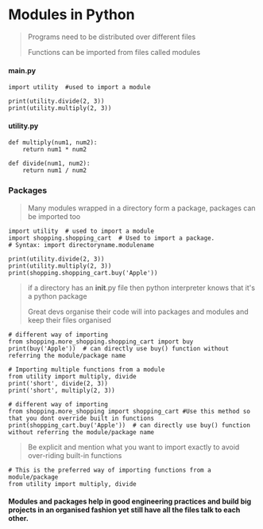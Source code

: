 # Modules in Python
>Programs need to be distributed over different files
> 
> Functions can be imported from files called modules
>
#### main.py 
```
import utility  #used to import a module

print(utility.divide(2, 3))
print(utility.multiply(2, 3))
```
#### utility.py
```
def multiply(num1, num2):
    return num1 * num2

def divide(num1, num2):
    return num1 / num2

```
### Packages
> Many modules wrapped in a directory form a package, packages can be imported too
> 
``` 
import utility  # used to import a module
import shopping.shopping_cart  # Used to import a package. 
# Syntax: import directoryname.modulename

print(utility.divide(2, 3))
print(utility.multiply(2, 3))
print(shopping.shopping_cart.buy('Apple'))
```
> if a directory has an __init__.py file then python interpreter knows that it's a python package
> 
> Great devs organise their code will into packages and modules and keep their files organised
> 
``` 
# different way of importing
from shopping.more_shopping.shopping_cart import buy
print(buy('Apple'))  # can directly use buy() function without referring the module/package name

```

``` 
# Importing multiple functions from a module
from utility import multiply, divide
print('short', divide(2, 3))
print('short', multiply(2, 3))
```

``` 
# different way of importing
from shopping.more_shopping import shopping_cart #Use this method so that you dont override built in functions
print(shopping_cart.buy('Apple'))  # can directly use buy() function without referring the module/package name

```
> Be explicit and mention what you want to import exactly to avoid over-riding built-in functions
```
# This is the preferred way of importing functions from a module/package
from utility import multiply, divide
```

#### Modules and packages help in good engineering practices and build big projects in an organised fashion yet still have all the files talk to each other.
